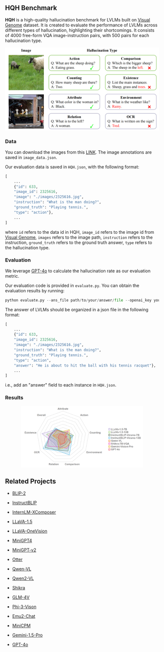 ## HQH Benchmark

**HQH** is a high-quality hallucination benchmark for LVLMs built on  [Visual Genome](https://arxiv.org/pdf/1602.07332v1.pdf) dataset. It is created to evaluate the performance of LVLMs across different types of hallucination, highlighting their shortcomings. It consists of 4000 free-form VQA image-instruction pairs, with 500 pairs for each hallucination type.

<p align="center">
<img src="https://github.com/HQHBench/HQHBench/blob/main/assets/typeexample.png" alt="typeexample" width="600" />
</p>

### Data

You can download the images from this [LINK](https://1drv.ms/u/c/3990e975c588b26f/EUhh8nJwRRpMkWk4xItqMQMBxnO3IQkzsTZvTb86BfEEvA). The image annotations are saved in `image_data.json`.

Our evaluation data is saved in `HQH.json`, with the following format:

```python
[
    ...
    {"id": 633,
    "image_id": 2325616,
    "image": "./images/2325616.jpg",
    "instruction": "What is the man doing?",
    "ground_truth": "Playing tennis.",
    "type": "action"},
    ...
]
```

where `id` refers to the data id in HQH, `image_id` refers to the image id from [Visual Genome](https://arxiv.org/pdf/1602.07332v1.pdf), `images` refers to the image path, `instruction` refers to the instruction, `ground_truth` refers to the ground truth answer, `type` refers to the hallucination type. 


### Evaluation

We leverage [GPT-4o](https://platform.openai.com/docs/overview) to calculate the hallucination rate as our evaluation metric.

Our evaluation code is provided in `evaluate.py`. You can obtain the evaluation results by running:

```python
python evaluate.py --ans_file path/to/your/answer/file --openai_key your/openai/api/key --num model/num/for/evaluation
```

The answer of LVLMs should be organized in a json file in the following format:

```python
[
    ...
    {"id": 633,
    "image_id": 2325616,
    "image": "./images/2325616.jpg",
    "instruction": "What is the man doing?",
    "ground_truth": "Playing tennis.",
    "type": "action",
    "answer": "He is about to hit the ball with his tennis racquet"},
    ...
]
```

i.e., add an "answer" field to each instance in `HQH.json`.

### Results

<p align="center">
    <img src="https://github.com/HQHBench/HQHBench/blob/main/assets/rada.png" alt="rada" width="400" />
</p>


## Related Projects

- [BLIP-2](https://github.com/salesforce/LAVIS/tree/main/projects/blip2)
- [InstructBLIP](https://github.com/salesforce/LAVIS/blob/main/projects/instructblip)
- [InternLM-XComposer](https://github.com/InternLM/InternLM-XComposer)
- [LLaVA-1.5](https://github.com/haotian-liu/LLaVA)
- [LLaVA-OneVision](https://github.com/LLaVA-VL/LLaVA-NeXT)
- [MiniGPT4](https://github.com/Vision-CAIR/MiniGPT-4)
- [MiniGPT-v2](https://github.com/Vision-CAIR/MiniGPT-4)
- [Otter](https://github.com/Vision-CAIR/MiniGPT-4)
- [Qwen-VL](https://github.com/QwenLM/Qwen-VL)
- [Qwen2-VL](https://huggingface.co/Qwen/Qwen2-VL-7B-Instruct)
- [Shikra](https://github.com/shikras/shikra)
- [GLM-4V](https://github.com/THUDM/GLM-4)
- [Phi-3-Vison](https://huggingface.co/microsoft/Phi-3-vision-128k-instruct)
- [Emu2-Chat](https://huggingface.co/BAAI/Emu2-Chat)
- [MiniCPM](https://github.com/OpenBMB/MiniCPM)

- [Gemini-1.5-Pro](https://ai.google.dev/gemini-api/docs)
- [GPT-4o](https://platform.openai.com/docs/overview)







